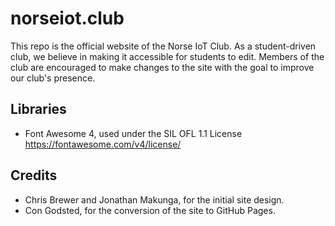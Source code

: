 # norseiot.club
This repo is the official website of the Norse IoT Club. As a student-driven club, we believe in making it accessible for students to edit. Members of the club are encouraged to make changes to the site with the goal to improve our club's presence.

## Libraries
- Font Awesome 4, used under the SIL OFL 1.1 License https://fontawesome.com/v4/license/

## Credits
- Chris Brewer and Jonathan Makunga, for the initial site design.
- Con Godsted, for the conversion of the site to GitHub Pages.
